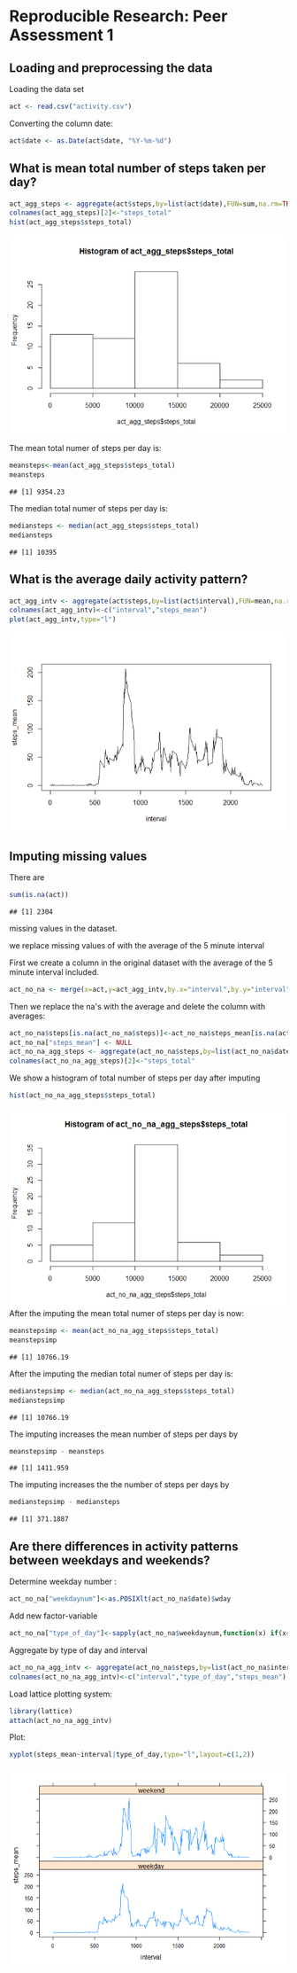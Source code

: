# Reproducible Research: Peer Assessment 1


## Loading and preprocessing the data

Loading the data set

```r
act <- read.csv("activity.csv")
```
Converting the column date:

```r
act$date <- as.Date(act$date, "%Y-%m-%d")
```
## What is mean total number of steps taken per day?


```r
act_agg_steps <- aggregate(act$steps,by=list(act$date),FUN=sum,na.rm=TRUE)
colnames(act_agg_steps)[2]<-"steps_total"
hist(act_agg_steps$steps_total)
```

![](PA1_template_files/figure-html/unnamed-chunk-3-1.png) 

The mean total numer of steps per day is:

```r
meansteps<-mean(act_agg_steps$steps_total)
meansteps
```

```
## [1] 9354.23
```
The median total numer of steps per day is:

```r
mediansteps <- median(act_agg_steps$steps_total)
mediansteps
```

```
## [1] 10395
```
## What is the average daily activity pattern?


```r
act_agg_intv <- aggregate(act$steps,by=list(act$interval),FUN=mean,na.rm=TRUE)
colnames(act_agg_intv)<-c("interval","steps_mean")
plot(act_agg_intv,type="l")
```

![](PA1_template_files/figure-html/unnamed-chunk-6-1.png) 


## Imputing missing values

There are 

```r
sum(is.na(act))
```

```
## [1] 2304
```
missing values in the dataset.

we replace missing values of with the average of the 5 minute interval

First we create a column in the original dataset with the average of the 5 minute interval included.


```r
act_no_na <- merge(x=act,y=act_agg_intv,by.x="interval",by.y="interval",all.x=TRUE)
```

Then we replace the na's with the average and delete the column with averages:


```r
act_no_na$steps[is.na(act_no_na$steps)]<-act_no_na$steps_mean[is.na(act_no_na$steps)]
act_no_na["steps_mean"] <- NULL
act_no_na_agg_steps <- aggregate(act_no_na$steps,by=list(act_no_na$date),FUN=sum,na.rm=TRUE)
colnames(act_no_na_agg_steps)[2]<-"steps_total"
```

We show a histogram of total number of steps per day after imputing


```r
hist(act_no_na_agg_steps$steps_total)
```

![](PA1_template_files/figure-html/unnamed-chunk-10-1.png) 
After the imputing the mean total numer of steps per day is now:

```r
meanstepsimp <- mean(act_no_na_agg_steps$steps_total)
meanstepsimp
```

```
## [1] 10766.19
```
After the imputing the median total numer of steps per day is:

```r
medianstepsimp <- median(act_no_na_agg_steps$steps_total)
medianstepsimp
```

```
## [1] 10766.19
```

The imputing increases the mean number of steps per days by

```r
meanstepsimp - meansteps
```

```
## [1] 1411.959
```
The imputing increases the the number of steps per days by

```r
medianstepsimp - mediansteps
```

```
## [1] 371.1887
```

## Are there differences in activity patterns between weekdays and weekends?

Determine weekday number : 

```r
act_no_na["weekdaynum"]<-as.POSIXlt(act_no_na$date)$wday
```

Add  new factor-variable 

```r
act_no_na["type_of_day"]<-sapply(act_no_na$weekdaynum,function(x) if(x<6){"weekday"} else{"weekend"} )
```

Aggregate by type of day and interval


```r
act_no_na_agg_intv <- aggregate(act_no_na$steps,by=list(act_no_na$interval,act_no_na$type_of_day),FUN=mean,na.rm=TRUE)
colnames(act_no_na_agg_intv)<-c("interval","type_of_day","steps_mean")
```


Load lattice plotting system:


```r
library(lattice)
attach(act_no_na_agg_intv)
```

Plot:

```r
xyplot(steps_mean~interval|type_of_day,type="l",layout=c(1,2))
```

![](PA1_template_files/figure-html/unnamed-chunk-19-1.png) 
